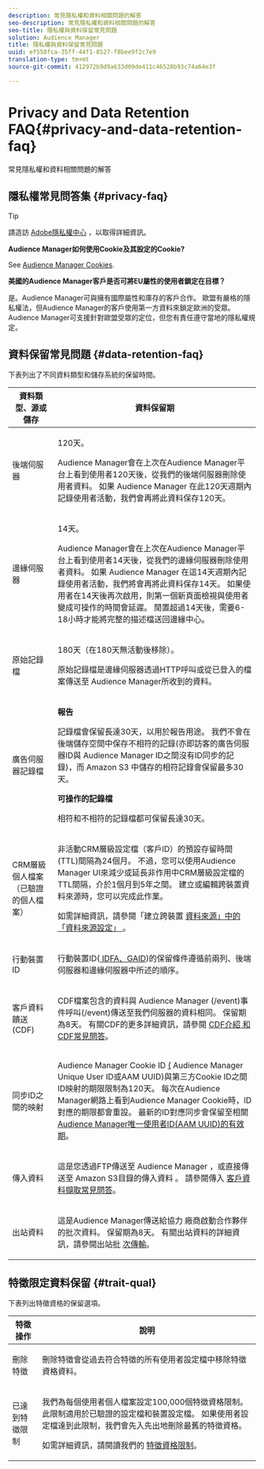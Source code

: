 ```yaml
---
description: 常見隱私權和資料相關問題的解答
seo-description: 常見隱私權和資料相關問題的解答
seo-title: 隱私權與資料保留常見問題
solution: Audience Manager
title: 隱私權與資料保留常見問題
uuid: ef558fca-35ff-44f1-8527-f8bee9f2c7e9
translation-type: tm+mt
source-git-commit: 412972b9d9a633d09de411c46528b93c74a64e3f

---
```



# Privacy and Data Retention FAQ{#privacy-and-data-retention-faq}

常見隱私權和資料相關問題的解答

<!-- faq_privacy.xml -->

## 隱私權常見問答集 {#privacy-faq}

>[!TIP]
>
>請造訪 [Adobe隱私權中心](https://www.adobe.com/privacy.html) ，以取得詳細資訊。

**Audience Manager如何使用Cookie及其設定的Cookie?**

See [Audience Manager Cookies](https://docs.adobe.com/content/help/en/core-services/interface/ec-cookies/cookies-am.html).

**美國的Audience Manager客戶是否可將EU屬性的使用者鎖定在目標？**

是。Audience Manager可與擁有國際屬性和庫存的客戶合作。 歐盟有嚴格的隱私權法，但Audience Manager的客戶使用第一方資料來鎖定歐洲的受眾。 Audience Manager可支援針對歐盟受眾的定位，但您有責任遵守當地的隱私權規定。

<!-- 

<p> <b>Why does the IP address need to be removed from log files?</b> </p> 
<p>While still an open question in the US, regulators in Europe consider IP addresses as personally identifiable information (PII). As a result, companies that collect IP addresses in the EU are subject to strict data processing requirements. To support expansion into the EU, and help reduce compliance requirements for our customers, we remove IP addresses from log files. Also, this change addresses where we believe industry self-regulation and legally required regulations are moving within the United States. Removing IP addresses is a proactive change that will help Audience Manager (and our partners) comply with existing and future PII-related legislation. </p>

 -->

## 資料保留常見問題 {#data-retention-faq}

下表列出了不同資料類型和儲存系統的保留時間。

<table id="table_21C0B13A57A44DE0999FB33F363C88F6"> 
 <thead> 
  <tr> 
   <th colname="col1" class="entry"> 資料類型、源或儲存 </th> 
   <th colname="col2" class="entry"> 資料保留期 </th> 
  </tr> 
 </thead>
 <tbody> 
  <tr> 
   <td colname="col1"> <p>後端伺服器 </p> </td> 
   <td colname="col2"> <p>120天。 </p> <p> Audience Manager會在上次在Audience Manager平台上看到使用者120天後，從我們的後端伺服器刪除使用者資料。 如果 <span class="keyword"> Audience Manager</span> 在此120天週期內記錄使用者活動，我們會再將此資料保存120天。 </p> </td> 
  </tr> 
  <tr> 
   <td colname="col1"> <p>邊緣伺服器 </p> </td> 
   <td colname="col2"> <p> 14天。 </p> <p>Audience Manager會在上次在Audience Manager平台上看到使用者14天後，從我們的邊緣伺服器刪除使用者資料。 如果 <span class="keyword"> Audience Manager</span> 在這14天週期內記錄使用者活動，我們將會再將此資料保存14天。 如果使用者在14天後再次啟用，則第一個新頁面檢視與使用者變成可操作的時間會延遲。 閒置超過14天後，需要6-18小時才能將完整的描述檔送回邊緣中心。 </p> </td> 
  </tr> 
  <tr> 
   <td colname="col1"> <p>原始記錄檔 </p> </td> 
   <td colname="col2"> <p>180天（在180天無活動後移除）。 </p> <p>原始記錄檔是邊緣伺服器透過HTTP呼叫或從已登入的檔案傳送至 <span class="keyword"> Audience Manager所收到的資料</span>。 </p> </td> 
  </tr> 
  <tr> 
   <td colname="col1"> <p>廣告伺服器記錄檔 </p> </td> 
   <td colname="col2"> <p><b>報告</b> </p> <p>記錄檔會保留長達30天，以用於報告用途。 我們不會在後端儲存空間中保存不相符的記錄(亦即訪客的廣告伺服器ID與 <span class="keyword"> Audience Manager</span> ID之間沒有ID同步的記錄)，而 <span class="keyword"> Amazon S3</span> 中儲存的相符記錄會保留最多30天。 </p> <p><b>可操作的記錄檔</b> </p> <p>相符和不相符的記錄檔都可保留長達30天。 </p> </td> 
  </tr> 
  <tr> 
   <td colname="col1"> <p>CRM層級個人檔案（已驗證的個人檔案） </p> </td> 
   <td colname="col2"> <p>非活動CRM層級設定檔（客戶ID）的預設存留時間(TTL)間隔為24個月。 不過，您可以使用Audience Manager UI來減少或延長非作用中CRM層級設定檔的TTL間隔，介於1個月到5年之間。 建立或編輯跨裝置資料來源時，您可以完成此作業。</p> <p>如需詳細資訊，請參閱「建立跨裝置 <a href="../features/profile-merge-rules/merge-rules-start.md#settings"> 資料來源」中的「資料來源設定」 </a>。</p> </td> 
  </tr> 
  <tr> 
   <td colname="col1"> <p>行動裝置ID </p> </td> 
   <td colname="col2"> <p>行動裝置ID(<a href="../reference/ids-in-aam.md"> IDFA、GAID</a>)的保留條件遵循前兩列、後端伺服器和邊緣伺服器中所述的順序。 </p> </td> 
  </tr> 
  <tr> 
   <td colname="col1"> <p>客戶資料饋送(CDF) </p> </td> 
   <td colname="col2"> <p>CDF檔案包含的資料與 <span class="keyword"> Audience Manager</span> (/event)事件呼叫(/event)傳送至我們伺服器的資料相同。 保留期為8天。 有關CDF的更多詳細資訊，請參閱 <a href="../features/cdf-files.md"> CDF介紹</a><a href="../faq/faq-cdf.md"> 和CDF常見問答</a>。 </p> </td> 
  </tr> 
  <tr> 
   <td colname="col1"> <p>同步ID之間的映射 </p> </td> 
   <td colname="col2"> <p>Audience Manager Cookie ID <a href="../features/administration/usage-limits.md#id-mapping-limits"> (</a> Audience Manager Unique User ID或AAM UUID<a href="../reference/ids-in-aam.md"></a>)與第三方Cookie ID之間ID映射的期限限制為120天。 每次在Audience Manager網路上看到Audience Manager Cookie時，ID對應的期限都會重設。 最新的ID對應同步會保留至相關 <a href="../reference/ids-in-aam.md">Audience Manager唯一使用者ID(AAM UUID)的有效期</a>。</p></td> 
  </tr> 
  <tr> 
   <td colname="col1"> <p>傳入資料 </p> </td> 
   <td colname="col2"> <p>這是您透過FTP傳送至 <span class="keyword"> Audience Manager</span> ，或直接傳送至 <span class="keyword"> Amazon S3目錄的傳入資料</span> 。 請參閱傳入 <a href="../faq/faq-inbound-data-ingestion.md"> 客戶資料擷取常見問答</a>。 </p> </td> 
  </tr> 
  <tr> 
   <td colname="col1"> <p>出站資料 </p> </td> 
   <td colname="col2"> <p>這是Audience Manager傳送給協力 <span class="keyword"> 廠商啟動合作夥伴</span> 的批次資料。 保留期為8天。 有關出站資料的詳細資訊，請參閱出站批 <a href="../integration/receiving-audience-data/batch-outbound-transfers/outbound-file-name-contents.md"> 次傳輸</a>。 </p> </td> 
  </tr> 
 </tbody> 
</table>

## 特徵限定資料保留 {#trait-qual}

下表列出特徵資格的保留選項。

<table id="table_7FB42BEF138540AAB6869995C1AB8D3F"> 
 <thead> 
  <tr> 
   <th colname="col1" class="entry"> 特徵操作 </th> 
   <th colname="col2" class="entry"> 說明 </th> 
  </tr>
 </thead>
 <tbody> 
  <tr> 
   <td colname="col1"> <p>刪除特徵 </p> </td> 
   <td colname="col2"> <p>刪除特徵會從過去符合特徵的所有使用者設定檔中移除特徵資格資料。 </p> </td> 
  </tr> 
  <tr> 
   <td colname="col1"> <p>已達到特徵限制 </p> </td> 
   <td colname="col2"> <p>我們為每個使用者個人檔案設定100,000個特徵資格限制。 此限制適用於已驗證的設定檔和裝置設定檔。 如果使用者設定檔達到此限制，我們會先入先出地刪除最舊的特徵資格。 </p> <p>如需詳細資訊，請閱讀我們的 <a href="../features/traits/trait-and-segment-qualification-reference.md#trait-qualification-limit"> 特徵資格限制</a>。 </p> </td> 
  </tr> 
 </tbody> 
</table>

